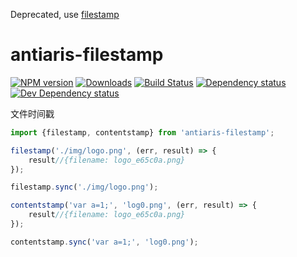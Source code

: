 Deprecated, use [filestamp](https://github.com/yanni4night/filestamp)

# antiaris-filestamp

[![NPM version][npm-image]][npm-url] [![Downloads][downloads-image]][npm-url] [![Build Status][travis-image]][travis-url] [![Dependency status][david-dm-image]][david-dm-url] [![Dev Dependency status][david-dm-dev-image]][david-dm-dev-url]

文件时间戳

```js
import {filestamp, contentstamp} from 'antiaris-filestamp';

filestamp('./img/logo.png', (err, result) => {
    result//{filename: logo_e65c0a.png}
});

filestamp.sync('./img/logo.png');

contentstamp('var a=1;', 'log0.png', (err, result) => {
    result//{filename: logo_e65c0a.png}
});

contentstamp.sync('var a=1;', 'log0.png');

```

[npm-url]: https://npmjs.org/package/antiaris-filestamp
[downloads-image]: http://img.shields.io/npm/dm/antiaris-filestamp.svg
[npm-image]: http://img.shields.io/npm/v/antiaris-filestamp.svg
[travis-url]: https://travis-ci.org/antiaris/antiaris-filestamp
[travis-image]: http://img.shields.io/travis/antiaris/antiaris-filestamp.svg
[david-dm-url]:https://david-dm.org/antiaris/antiaris-filestamp
[david-dm-image]:https://david-dm.org/antiaris/antiaris-filestamp.svg
[david-dm-dev-url]:https://david-dm.org/antiaris/antiaris-filestamp#info=devDependencies
[david-dm-dev-image]:https://david-dm.org/antiaris/antiaris-filestamp/dev-status.svg
